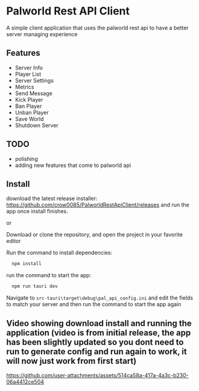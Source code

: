 
# Palworld Rest API Client

A simple client application that uses the palworld rest api to have a better server managing experience




## Features

- Server Info
- Player List
- Server Settings
- Metrics
- Send Message
- Kick Player
- Ban Player
- Unban Player
- Save World
- Shutdown Server


## TODO

- polishing
- adding new features that come to palworld api


## Install
download the latest release installer: https://github.com/crow0085/PalworldRestApiClient/releases and run the app once install finishes.

or

Download or clone the repository, and open the project in your favorite editor 

Run the command to install dependencies:

```bash
  npm install  
```

run the command to start the app:

```bash
  npm run tauri dev  
```

Navigate to ```src-tauri\target\debug\pal_api_config.ini``` and edit the fields to match your server and then run the command to start the app again


## Video showing download install and running the application (video is from initial release, the app has been slightly updated so you dont need to run to generate config and run again to work, it will now just work from first start)

https://github.com/user-attachments/assets/514ca58a-417a-4a3c-b230-06a4412ce504






